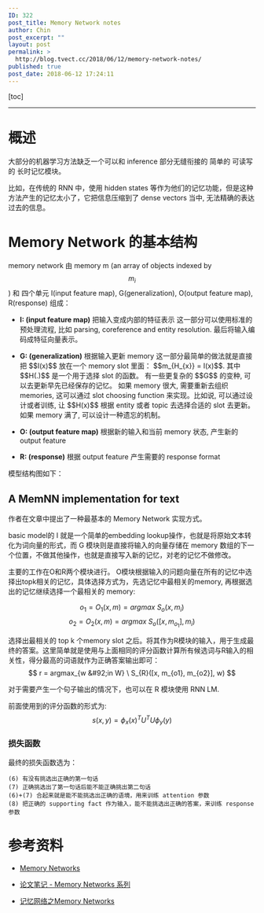 ```yaml
---
ID: 322
post_title: Memory Network notes
author: Chin
post_excerpt: ""
layout: post
permalink: >
  http://blog.tvect.cc/2018/06/12/memory-network-notes/
published: true
post_date: 2018-06-12 17:24:11
---
```

[toc]

<!--more-->

<hr />

<h1>概述</h1>

大部分的机器学习方法缺乏一个可以和 inference 部分无缝衔接的 简单的 可读写的 长时记忆模块。

比如，在传统的 RNN 中，使用 hidden states 等作为他们的记忆功能，但是这种方法产生的记忆太小了，它把信息压缩到了 dense vectors 当中, 无法精确的表达过去的信息。

<h1>Memory Network 的基本结构</h1>

memory network 由 memory m (an array of objects indexed by $$m_{i}$$) 和 四个单元 I(input feature map), G(generalization), O(output feature map), R(response) 组成：

<ul>
<li><strong>I: (input feature map)</strong> 把输入变成内部的特征表示
这一部分可以使用标准的预处理流程, 比如 parsing, coreference and entity resolution. 最后将输入编码成特征向量表示。</p></li>
<li><p><strong>G: (generalization)</strong> 根据输入更新 memory
这一部分最简单的做法就是直接把 $$I(x)$$ 放在一个 memory slot 里面： $$m_{H_{x}} = I(x)$$. 其中 $$H(.)$$ 是一个用于选择 slot 的函数。
有一些更复杂的 $$G$$ 的变种, 可以去更新早先已经保存的记忆。
如果 memory 很大, 需要重新去组织 memories, 这可以通过 slot choosing function 来实现。比如说, 可以通过设计或者训练, 让 $$H(x)$$ 根据 entity 或者 topic 去选择合适的 slot 去更新。
如果 memory 满了, 可以设计一种遗忘的机制。</p></li>
<li><p><strong>O: (output feature map)</strong> 根据新的输入和当前 memory 状态, 产生新的 output feature</p></li>
<li><p><strong>R: (response)</strong> 根据 output feature 产生需要的 response format</p></li>
</ul>

<p>模型结构图如下：
<img src="http://blog.tvect.cc/wp-content/uploads/2018/06/memory-network-1024x494.png" alt="" />

<h2>A MemNN implementation for text</h2>

作者在文章中提出了一种最基本的 Memory Network 实现方式。

basic model的 I 就是一个简单的embedding lookup操作，也就是将原始文本转化为词向量的形式，而 G 模块则是直接将输入的向量存储在 memory 数组的下一个位置，不做其他操作，也就是直接写入新的记忆，对老的记忆不做修改。

主要的工作在O和R两个模块进行。 O模块根据输入的问题向量在所有的记忆中选择出topk相关的记忆，具体选择方式为，先选记忆中最相关的memory, 再根据选出的记忆继续选择一个最相关的 memory:

$$ o_{1} = O_{1}(x, m) = argmax \ S_{o}(x, m_{i})$$
$$o_{2} = O_{2}(x, m) = argmax \ S_{o}([x, m_{o_{1}}], m_{i})$$

选择出最相关的 top k 个memory slot 之后。将其作为R模块的输入，用于生成最终的答案。这里简单就是使用与上面相同的评分函数计算所有候选词与R输入的相关性，得分最高的词语就作为正确答案输出即可：
$$
r = argmax_{w &#92;in W} \ S_{R}([x, m_{o1}, m_{o2}], w)
$$

对于需要产生一个句子输出的情况下，也可以在 R 模块使用 RNN LM.

前面使用到的评分函数的形式为:
$$
s(x, y) = \phi_{x}(x)^{T} U^{T} U \phi_{y}(y)
$$

<h3>损失函数</h3>

最终的损失函数选为：
<img src="http://blog.tvect.cc/wp-content/uploads/2018/06/memnet-loss-1024x226.jpg" alt="" />

<pre><code class="">(6) 有没有挑选出正确的第一句话
(7) 正确挑选出了第一句话后能不能正确挑出第二句话
(6)+(7) 合起来就是能不能挑选出正确的语境，用来训练 attention 参数
(8) 把正确的 supporting fact 作为输入，能不能挑选出正确的答案，来训练 response 参数
</code></pre>

<h1>参考资料</h1>

<ul>
<li><p><a href="https://arxiv.org/abs/1410.3916" title="Memory Networks">Memory Networks</a></p></li>
<li><p><a href="https://zhuanlan.zhihu.com/p/32257642" title="论文笔记 - Memory Networks 系列">论文笔记 - Memory Networks 系列</a></p></li>
<li><p><a href="https://zhuanlan.zhihu.com/p/29590286" title="记忆网络之Memory Networks">记忆网络之Memory Networks</a></p></li>
</ul>